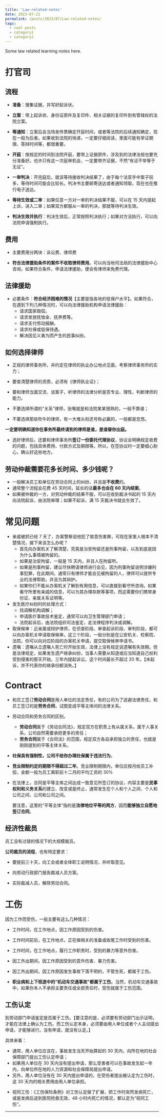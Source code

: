 ```yaml
---
title: 'Law-related-notes'
date: 2023-07-21
permalink: /posts/2023/07/Law-related-notes/
tags:
  - cool posts
  - category1
  - category2
---
```


Some law related learning notes here.

# 打官司

## 流程

* **准备**：搜集证据，并写好起诉状。

* **立案**：带上起诉状、身份证原件及复印件、相关证据的复印件到有管辖权的法院立案。

* **等通知**：立案后会当场发传票确定开庭时间，或者等法院的后续通知确定，现在一般为后者。如果收到法院的快递，一定要仔细阅读，里面可能有举证期限、答辩时间等，都很重要。

* **开庭**：按规定的时间到法院开庭，要带上证据原件，涉及到的法律法规也要充分准备好。也许只有这一次庭审机会，一定要带齐证据，不然“有证不举等于无证”。

* **一审判决**：开完庭后，就该等待接收判决结果了，由于每个法官手中案子较多，等待时间可能会比较长。判决书主要邮寄送达或者通知领取，现在也在推行电子送达。

* **等待生效或二审**：如果任意一方对一审的判决结果不服，可以在 15 天内提起上诉，进入二审；如果双方都服从一审的判决，那就等待判决生效。

* **判决生效并执行**：判决生效后，正常按照判决执行；如果对方没执行，可以向法院申请强制执行。

## 费用

* 主要费用分两块：诉讼费、律师费

* **符合法律援助条件的案件不收取律师费用**。可以向当地司法局的法律援助中心咨询，如果符合条件，申请法律援助，便会有律师来免费代理。

## 法律援助

* 必要条件：**符合经济困难的情况**【主要是指各地的低保户水平】。如果符合，在遇到下列几种情况时，可以向法律援助机构申请法律援助：
  * 请求国家赔偿。
  * 请求发放抚恤金、抚养费等。
  * 请求支付劳动报酬。
  * 请求社保或低保待遇。
  * 解决因见义勇为而产生的民事纠纷。

## 如何选择律师

- 正规的律师事务所，并约定在律师的执业办公地点见面，考察律师事务所的实力；
- 要查清楚律师的资质，必须有《律师执业证》；
- 要和律师当面交流、谈案子，听律师的法律分析是否专业、理性，判断律师的能力。

- 不要选择所谓的“关系”律师，张嘴就是和法院某某很熟的，一般不靠谱；
- 不要选择那些吹牛的律师，有一大堆头衔还号称必赢的，一般都是忽悠。

**一定要明确知道你在事务所最终请到的律师是谁，是谁替你出庭。**

* 选好律师后，还要和律师事务所**签订一份委托代理协议**，协议会明确规定收费的问题，包括具体费用、付款方式及期限等。所以，在签协议时一定要细心耐心，确认好这些地方。

## **劳动仲裁需要花多长时间、多少钱呢？**

* 一般解决员工和单位在劳动合同上的纠纷，并且是**不收费**的。
* 通常整个流程会花费 45 天时间，延长的话**最多也会在 60 天内结案**。
* 如果被仲裁的一方，对劳动仲裁的结果不服，可以在收到裁决书起的 15 天内向法院起诉，由法院审理；如果不起诉，满 15 天裁决书就会生效了。

# 常见问题

* 亲戚被抓已经 7 天了，办案警察说他犯了故意伤害罪，可现在家里人根本不清楚情况，接下来该怎么办呢？
  * 首先向办案机关了解清楚，究竟是治安拘留还是刑事拘留，以及到底是因为什么事情被拘留的。
  * 如果是治安拘留，一般是 15 天内，并且人在拘留所。
  * 如果是刑事拘留，建议尽快聘请律师进行会见，因为刑事拘留说明涉嫌刑事犯罪，在此期间，通常只有律师才能会见被拘留的人，律师可以提供专业的法律帮助，并且为其辩护。
  * 如果你们不能从办案机关了解到有用信息，可以直接到看守所咨询。如果看守所里有亲戚的信息，可以为其办理存款等事项，而这需要你们携带身份证、亲属关系证明等。
* 发生医疗纠纷时的处理方式：
  * 找调解机构调解；
  * 申请医疗事故技术鉴定，通常可以向卫生管理部门申请；
  * 法院起诉后，由法院组织司法鉴定，走法律程序判决或调解。
* 取保候审：近亲属或辩护律师，在侦查阶段、审查起诉阶段、审判阶段，都可以向办案机关申请取保候审。这三个阶段，一般分别是在公安机关、检察院、法院，你可以向对应阶段的办案机关申请，提交取保候审申请书。
* 遗嘱：遗嘱从立遗嘱人死亡时开始生效，法律上没有规定说遗嘱有失效期。但是法律规定，如果发生遗产继承纠纷，当事人需要从知道或应当知道自己权利受到侵害的那天开始，三年内提起诉讼，这个时间最长不超过 20 年。【未起诉，并不代表你的继承份额消失。】

# Contract

* 和员工签订**劳动合同**是用人单位的法定责任，有的公司为了逃避法律责任，和员工签订的是**劳务合同**，试图变成平等主体间的法律关系。
* 劳动合同和劳务合同的区别。
  * **劳动合同**属于《劳动合同法》，规定双方在职责上有从属关系，属于人事关系，公司自然需要承担更多的责任；
  * **劳务合同**属于《合同法》的范围，规定双方各自承担独立的责任，也就是刚刚提到的平等主体关系。

* **社保具有强制性，公司不给你办理社保属于违法行为**。

* **竞业限制约定的期限不得超过二年**。竞业限制期限内，单位应按月给员工补偿，金额一般为员工离职前十二月的平均工资的 30%

* 在法律上，合同是平等主体之间达成一致意见所签订的协议，内容主要是**民事权利和义务关系**的建立、改变或是终止，通常发生在个人和个人之间、个人和公司之间、公司和公司之间。

  要注意，这里的“平等主体”指的是**法律地位平等的两方**，因而**能够独立自愿地签订合同**。

## 经济性裁员

员工没有过错的情况下的大规模裁员。

**公司裁员的流程**，也有特定要求：

* 要提前三十天，向工会或者全体职工说明情况，并听取意见。

* 向劳动行政部门报告裁减人员方案。
* 实际裁减人员，解除劳动合同。

# 工伤

因为工作而受伤，一般主要有这么几种情况：

* 工作时间，在工作地点，因工作原因受到的伤害。
* 工作时间前后，在工作地点，正在做相关的准备或收尾工作时受到的伤害。
* 工作时间，在工作地点，履行工作职责时，受到的暴力等意外伤害。
* 因工外出期间，因工作原因受到的意外伤害、暴力伤害。
* 因工外出期间，因工作原因发生事故下落不明的，不管生死，都属于工伤。

* **职业病和上下班途中的“机动车交通事故"都属于工伤**。当然，机动车交通事故中，如果你本人不承担主要责任或全部责任时，受伤就属于工伤范围。

## 工伤认定

到劳动部门申请鉴定是否属于工伤。【要注意的是，必须要有劳动部门出示证明，才能在法律上确认为工伤。而工伤认定本身，必须要由用人单位或者个人主动提出申请，才能够进行。没有申请，就没有认定。】

具体来看：

- 通常，用人单位应该在，事故发生当天开始算起的 30 天内，向所在地的社会保障部门提出工伤认定申请；
- 如果用人单位在 30 天内没有提出申请，那么受害者可以在事故发生起一年内，向单位所在地的人力资源和社会保障局提出申请。
- 另外，用人单位没有在 30 天内提出申请的，在受伤者提出被认定为工伤时，这 30 天内的相关费用由用人单位承担。

* 视同工伤：《工伤保险条例》对工伤认定做了扩展，把工作时突然发病死亡，或是发病后送到医院抢救无效，48 小时内死亡的情况，都认定为“视同工伤”。




------

